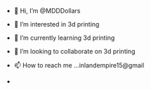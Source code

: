 - 👋 Hi, I’m @MDDDollars
- 👀 I’m interested in 3d printing
- 🌱 I’m currently learning 3d printing
- 💞️ I’m looking to collaborate on 3d printing

- 📫 How to reach me ...inlandempire15@gmail
- 

<!---
MDDDollars/MDDDollars is a ✨ special ✨ repository because its `README.md` (this file) appears on your GitHub profile.
You can click the Preview link to take a look at your changes.
--->
